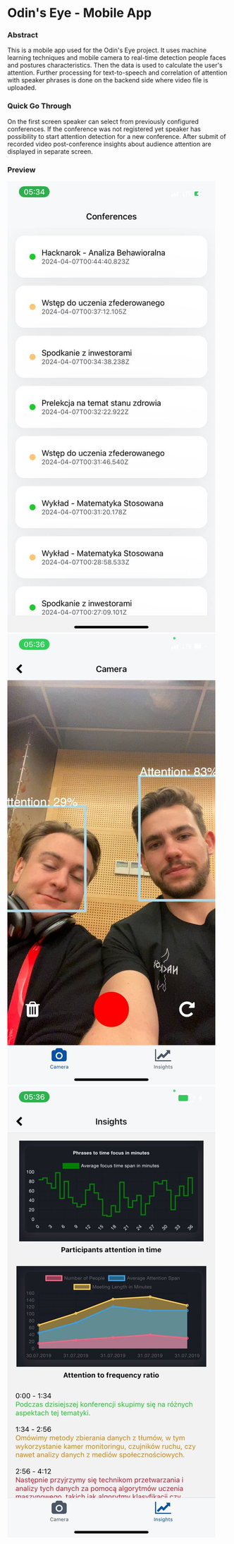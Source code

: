 # Odin's Eye - Mobile App

### Abstract

This is a mobile app used for the Odin's Eye project. It uses machine learning techniques and mobile camera to real-time detection people faces and postures characteristics. Then the data is used to calculate the user's attention. Further processing for text-to-speech and correlation of attention with speaker phrases is done on the backend side where video file is uploaded.

### Quick Go Through

On the first screen speaker can select from previously configured conferences. If the conference was not registered yet speaker has possibility to start attention detection for a new conference. After submit of recorded video post-conference insights about audience attention are displayed in separate screen.

### Preview

![photo_2024-04-07_06-14-52.jpg](.docs/photo_2024-04-07_06-14-52.jpg)
![photo_2024-04-07_06-47-52.jpg](.docs/photo_2024-04-07_06-47-52.jpg)
![photo_2024-04-07_06-14-59.jpg](.docs/photo_2024-04-07_06-14-59.jpg)
